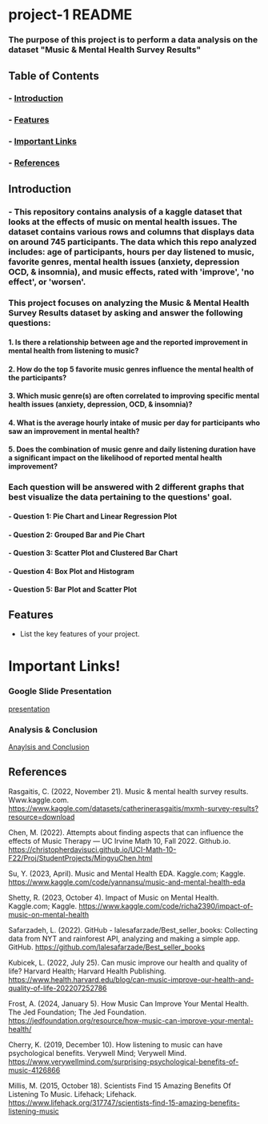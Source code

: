 # project-1 README

### The purpose of this project is to perform a data analysis on the dataset "Music & Mental Health Survey Results"


## Table of Contents

### - [Introduction](#introduction)
### - [Features](#features)
### - [Important Links](#importantlinks!)
### - [References](#references)

## Introduction
### - This repository contains analysis of a kaggle dataset that looks at the effects of music on mental health issues. The dataset contains various rows and columns that displays data on around 745 participants. The data which this repo analyzed includes: age of participants, hours per day listened to music, favorite genres, mental health issues (anxiety, depression OCD, & insomnia), and music effects, rated with 'improve', 'no effect', or 'worsen'. 

### This project focuses on analyzing the Music & Mental Health Survey Results dataset by asking and answer the following questions: 

  ####    1. Is there a relationship between age and the reported improvement in mental health from listening to music?
  ####    2. How do the top 5 favorite music genres influence the mental health of the participants?
  ####    3. Which music genre(s) are often correlated to improving specific mental health issues (anxiety, depression, OCD, & insomnia)?
  ####    4. What is the average hourly intake of music per day for participants who saw an improvement in mental health?
  ####    5. Does the combination of music genre and daily listening duration have a significant impact on the likelihood of reported mental health improvement?

### Each question will be answered with 2 different graphs that best visualize the data pertaining to the questions' goal. 
#### - Question 1: Pie Chart and Linear Regression Plot
#### - Question 2: Grouped Bar and Pie Chart
#### - Question 3: Scatter Plot and Clustered Bar Chart
#### - Question 4: Box Plot and Histogram
#### - Question 5: Bar Plot and Scatter Plot

## Features

- List the key features of your project.






# Important Links!
### Google Slide Presentation 
[presentation](https://docs.google.com/presentation/d/1pzw6JLSIBj5k8ye3xF5oIUdy71K3VHiDtYc8nEB6a_E/edit?usp=sharing)
### Analysis & Conclusion
[Anaylsis and Conclusion](https://docs.google.com/document/d/13ySdNbCijZ7swYCkeas8N4DKUjC9O3SeS8nrxR03eFY/edit?usp=sharing)

## References
Rasgaitis, C. (2022, November 21). Music & mental health survey results. Www.kaggle.com.   https://www.kaggle.com/datasets/catherinerasgaitis/mxmh-survey-results?resource=download

Chen, M. (2022). Attempts about finding aspects that can influence the effects of Music Therapy — UC Irvine Math 10, Fall 2022. Github.io. https://christopherdavisuci.github.io/UCI-Math-10-F22/Proj/StudentProjects/MingyuChen.html

Su, Y. (2023, April). Music and Mental Health EDA. Kaggle.com; Kaggle. https://www.kaggle.com/code/yannansu/music-and-mental-health-eda

Shetty, R. (2023, October 4). Impact of Music on Mental Health. Kaggle.com; Kaggle. https://www.kaggle.com/code/richa2390/impact-of-music-on-mental-health

Safarzadeh, L. (2022). GitHub - lalesafarzade/Best_seller_books: Collecting data from NYT and rainforest API, analyzing and making a simple app. GitHub. https://github.com/lalesafarzade/Best_seller_books

Kubicek, L. (2022, July 25). Can music improve our health and quality of life? Harvard Health; Harvard Health Publishing. https://www.health.harvard.edu/blog/can-music-improve-our-health-and-quality-of-life-202207252786

Frost, A. (2024, January 5). How Music Can Improve Your Mental Health. The Jed Foundation; The Jed Foundation. https://jedfoundation.org/resource/how-music-can-improve-your-mental-health/

Cherry, K. (2019, December 10). How listening to music can have psychological benefits. Verywell Mind; Verywell Mind. https://www.verywellmind.com/surprising-psychological-benefits-of-music-4126866

Millis, M. (2015, October 18). Scientists Find 15 Amazing Benefits Of Listening To Music. Lifehack; Lifehack. https://www.lifehack.org/317747/scientists-find-15-amazing-benefits-listening-music
